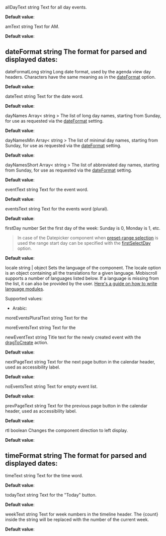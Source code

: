 allDayText
string
Text for all day events.

**Default value**: 

amText
string
Text for AM.

**Default value**: 

dateFormat
string
The format for parsed and displayed dates:
- 

dateFormatLong
string
Long date format, used by the agenda view day headers. Characters have the same meaning as in the [dateFormat](#dateFormat) option.

**Default value**: 

dateText
string
Text for the date word.

**Default value**: 

dayNames
Array< string >
The list of long day names, starting from Sunday, for use as requested via the [dateFormat](#dateFormat) setting.

**Default value**: 

dayNamesMin
Array< string >
The list of minimal day names, starting from Sunday, for use as requested via the [dateFormat](#dateFormat) setting.

**Default value**: 

dayNamesShort
Array< string >
The list of abbreviated day names, starting from Sunday, for use as requested via the [dateFormat](#dateFormat) setting.

**Default value**: 

eventText
string
Text for the event word.

**Default value**: 

eventsText
string
Text for the events word (plural).

**Default value**: 

firstDay
number
Set the first day of the week: Sunday is 0, Monday is 1, etc.

> In case of the Datepicker component when [preset-range selection](#presetRangeSelection)
is used the range start day can be specified with the [firstSelectDay](#firstSelectDay) option.

**Default value**: 

locale
string &#124; object
Sets the language of the component. The locale option is an object containing all the translations for a given language.
Mobiscroll supports a number of languages listed below. If a language is missing from the list, it can also be provided by the user.
[Here's a guide on how to write language modules](https://docs.mobiscroll.com/languages).

Supported values:
- Arabic: 

moreEventsPluralText
string
Text for the 

moreEventsText
string
Text for the 

newEventText
string
Title text for the newly created event with the [dragToCreate](#dragToCreate) action.

**Default value**: 

nextPageText
string
Text for the next page button in the calendar header, used as accessibility label.

**Default value**: 

noEventsText
string
Text for empty event list.

**Default value**: 

prevPageText
string
Text for the previous page button in the calendar header, used as accessibility label.

**Default value**: 

rtl
boolean
Changes the component direction to left display.

**Default value**: 

timeFormat
string
The format for parsed and displayed dates:
- 

timeText
string
Text for the time word.

**Default value**: 

todayText
string
Text for the "Today" button.

**Default value**: 

weekText
string
Text for week numbers in the timeline header. The {count} inside the string will be replaced with the number of the current week.

**Default value**: 
